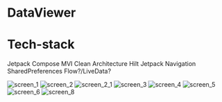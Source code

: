 # DataViewer
# Tech-stack
Jetpack Compose
MVI
Clean Architecture
Hilt
Jetpack Navigation
SharedPreferences
Flow?/LiveData?

![screen_1](https://github.com/G-Dashkin/DataViewer/assets/76224564/9b7f2ddd-8d41-4e01-9fb7-71b5dd2bdee8)
![screen_2](https://github.com/G-Dashkin/DataViewer/assets/76224564/4e033e72-7ecd-4ff9-a5da-8d10b3f78331)
![screen_2_1](https://github.com/G-Dashkin/DataViewer/assets/76224564/3203da5a-ca28-48ee-8cd6-e0c01029bfd4)
![screen_3](https://github.com/G-Dashkin/DataViewer/assets/76224564/e5b42a7f-6018-4747-9d38-923554f06789)
![screen_4](https://github.com/G-Dashkin/DataViewer/assets/76224564/a1bd41d1-be53-4e85-b262-cc15d0e72404)
![screen_5](https://github.com/G-Dashkin/DataViewer/assets/76224564/61d8b666-4293-495a-ab26-f042c488aeec)
![screen_6](https://github.com/G-Dashkin/DataViewer/assets/76224564/8d9d947b-cf57-40fa-8889-dd0976fc1596)
![screen_8](https://github.com/G-Dashkin/DataViewer/assets/76224564/1d892153-5b8a-4ffb-be9d-b3313d163e6c)
